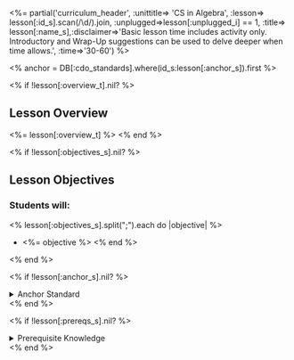 <%= partial('curriculum_header', :unittitle=> 'CS in Algebra', :lesson=> lesson[:id_s].scan(/\d/).join, :unplugged=>lesson[:unplugged_i] == 1, :title=> lesson[:name_s],:disclaimer=>'Basic lesson time includes activity only. Introductory and Wrap-Up suggestions can be used to delve deeper when time allows.', :time=>'30-60') %>

<div class="content">

<% anchor = DB[:cdo_standards].where(id_s:lesson[:anchor_s]).first %>

<% if !lesson[:overview_t].nil? %>
## Lesson Overview

<%= lesson[:overview_t] %>
<% end %>

<% if !lesson[:objectives_s].nil? %>
## Lesson Objectives 
### Students will:

<% lesson[:objectives_s].split(";").each do |objective| %>
- <%= objective %>
<% end %>

<% end %>

<% if !lesson[:anchor_s].nil? %>
<details>
<summary>Anchor Standard</summary>

### <%= anchor[:family_s] %>

- **<%= anchor[:id_s] %>**: <%= anchor[:desc_t] %>

_Additional standards alignment can be found at the end of this lesson_
</details>
<% end %>

<% if !lesson[:prereqs_s].nil? %>
<details>
<summary>Prerequisite Knowledge</summary>
### This lesson assumes that students can:

<% lesson[:prereqs_s].split(";").each do |prereq| %>
- <%= prereq %>
<% end %>

</details>
<% end %>